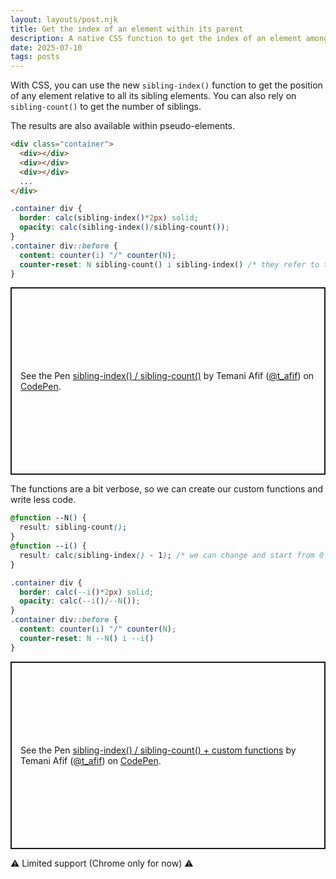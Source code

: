 ```yaml
---
layout: layouts/post.njk
title: Get the index of an element within its parent
description: A native CSS function to get the index of an element among its siblings within a parent element
date: 2025-07-10
tags: posts
---
```


With CSS, you can use the new `sibling-index()` function to get the position of any element relative to all its sibling elements. You can also rely on `sibling-count()` to get the number of siblings.

The results are also available within pseudo-elements.

```html
<div class="container">
  <div></div>
  <div></div>
  <div></div>
  ...
</div>
```

```css
.container div { 
  border: calc(sibling-index()*2px) solid;
  opacity: calc(sibling-index()/sibling-count());
}
.container div::before {
  content: counter(i) "/" counter(N);
  counter-reset: N sibling-count() i sibling-index() /* they refer to the div element */
}
```

<p class="codepen" data-height="300" data-default-tab="result" data-slug-hash="pvjowwj" data-pen-title="sibling-index() / sibling-count()" data-preview="true" data-user="t_afif" style="height: 300px; box-sizing: border-box; display: flex; align-items: center; justify-content: center; border: 2px solid; margin: 1em 0; padding: 1em;">
  <span>See the Pen <a href="https://codepen.io/t_afif/pen/pvjowwj">
  sibling-index() / sibling-count()</a> by Temani Afif (<a href="https://codepen.io/t_afif">@t_afif</a>)
  on <a href="https://codepen.io">CodePen</a>.</span>
</p>

The functions are a bit verbose, so we can create our custom functions and write less code.

```css
@function --N() {
  result: sibling-count();
}
@function --i() {
  result: calc(sibling-index() - 1); /* we can change and start from 0 instead of 1 */
}

.container div { 
  border: calc(--i()*2px) solid;
  opacity: calc(--i()/--N());
}
.container div::before {
  content: counter(i) "/" counter(N);
  counter-reset: N --N() i --i() 
}
```

<p class="codepen" data-height="300" data-default-tab="result" data-slug-hash="EaVxmrK" data-pen-title="sibling-index() / sibling-count() + custom functions" data-preview="true" data-user="t_afif" style="height: 300px; box-sizing: border-box; display: flex; align-items: center; justify-content: center; border: 2px solid; margin: 1em 0; padding: 1em;">
  <span>See the Pen <a href="https://codepen.io/t_afif/pen/EaVxmrK">
  sibling-index() / sibling-count() + custom functions</a> by Temani Afif (<a href="https://codepen.io/t_afif">@t_afif</a>)
  on <a href="https://codepen.io">CodePen</a>.</span>
</p>
<script async src="https://public.codepenassets.com/embed/index.js"></script>


⚠️ Limited support (Chrome only for now) ⚠️